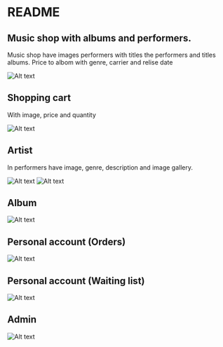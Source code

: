 # README #

## Music shop with albums and performers. ##

Music shop have images performers with titles the performers and titles albums. Price to albom with genre, carrier and relise date

![Alt text](https://bitbucket.org/django-4/musicshop/raw/3e957c6ca74cb6da25dd54ad1122a6a63fe6d44b/images/music_shop.png)

## Shopping cart ##

With image, price and quantity

![Alt text](https://bitbucket.org/django-4/musicshop/raw/3e957c6ca74cb6da25dd54ad1122a6a63fe6d44b/images/music_shop_cart.png)

## Artist ##

In performers have image, genre, description and image gallery.

![Alt text](https://bitbucket.org/django-4/musicshop/raw/3e957c6ca74cb6da25dd54ad1122a6a63fe6d44b/images/music_shop_artist.png)
![Alt text](https://bitbucket.org/django-4/musicshop/raw/3e957c6ca74cb6da25dd54ad1122a6a63fe6d44b/images/music_shop_artist1.png)

## Album ##

![Alt text](https://bitbucket.org/django-4/musicshop/raw/3e957c6ca74cb6da25dd54ad1122a6a63fe6d44b/images/music_shop_album.png)

## Personal account (Orders) ##

![Alt text](https://bitbucket.org/django-4/musicshop/raw/610eb4eb80311f8adcb31853fd32086cf7443728/images/musicshop4.png)

## Personal account (Waiting list) ##

![Alt text](https://bitbucket.org/django-4/musicshop/raw/610eb4eb80311f8adcb31853fd32086cf7443728/images/musicshop5.png)

## Admin ##

![Alt text](https://bitbucket.org/django-4/musicshop/raw/3e957c6ca74cb6da25dd54ad1122a6a63fe6d44b/images/music_shop_admin.png)

